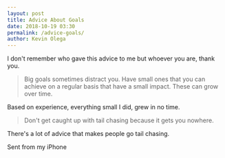 ```yaml
--- 
layout: post 
title: Advice About Goals
date: 2018-10-19 03:30
permalink: /advice-goals/ 
author: Kevin Olega 
--- 
```

I don't remember who gave this advice to me but whoever you are, thank you.

> Big goals sometimes distract you. Have small ones that you can achieve on a regular basis that have a small impact. These can grow over time. 

Based on experience, everything small I did, grew in no time.

>Don't get caught up with tail chasing because it gets you nowhere. 

There's a lot of advice that makes people go tail chasing.

Sent from my iPhone